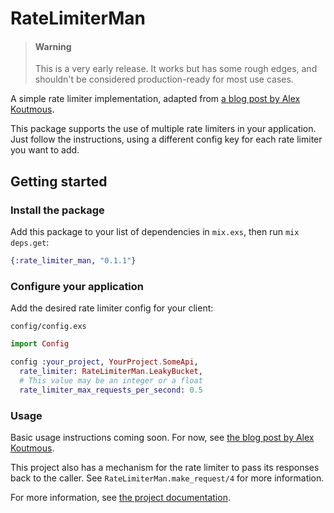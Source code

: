 # RateLimiterMan

> #### Warning
>
> This is a very early release. It works but has some rough edges, and shouldn't be considered
> production-ready for most use cases.

A simple rate limiter implementation, adapted from [a blog post by Alex Koutmous](https://akoutmos.com/post/rate-limiting-with-genservers/).

This package supports the use of multiple rate limiters in your application. Just follow the instructions, using a different config key for each rate limiter you want to add.

## Getting started

### Install the package

Add this package to your list of dependencies in `mix.exs`, then run `mix deps.get`:

```elixir
{:rate_limiter_man, "0.1.1"}
```

### Configure your application

Add the desired rate limiter config for your client:

`config/config.exs`
```elixir
import Config

config :your_project, YourProject.SomeApi,
  rate_limiter: RateLimiterMan.LeakyBucket,
  # This value may be an integer or a float
  rate_limiter_max_requests_per_second: 0.5
```

### Usage

Basic usage instructions coming soon. For now, see [the blog post by Alex Koutmous](https://akoutmos.com/post/rate-limiting-with-genservers/).

This project also has a mechanism for the rate limiter to pass its responses back to the caller. See `RateLimiterMan.make_request/4` for more information.

For more information, see [the project documentation](https://hexdocs.pm/rate_limiter_man).
